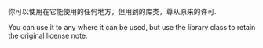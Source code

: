 你可以使用在它能使用的任何地方，但用到的库类，尊从原来的许可.

You can use it to any where it can be used, but use the library class to retain the original license note.
